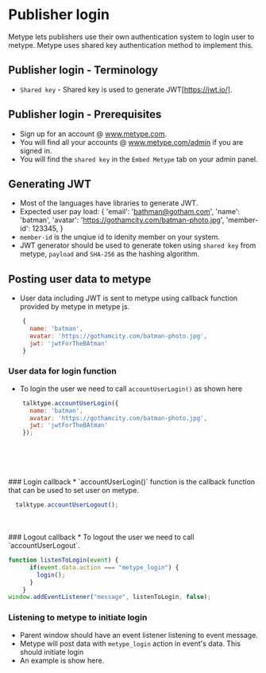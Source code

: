 # Publisher login

Metype lets publishers use their own authentication system to login user to metype. Metype uses shared key authentication method to implement this.

## Publisher login - Terminology
* `Shared key` - Shared key is used to generate JWT[https://jwt.io/].

## Publisher login - Prerequisites

* Sign up for an account @ www.metype.com.
* You will find all your accounts @ www.metype.com/admin if you are signed in.
* You will find the `shared key` in the `Embed Metype` tab on your admin panel.

## Generating JWT

* Most of the languages have libraries to generate JWT.
* Expected user pay load:
  {
    'email': 'bathman@gotham.com',
    'name': 'batman',
    'avatar': 'https://gothamcity.com/batman-photo.jpg',
    'member-id': 123345,
  }
* `member-id` is the unqiue id to idenity member on your system.
* JWT generator should be used to generate token using `shared key` from metype, `payload` and `SHA-256` as the hashing algorithm.

## Posting user data to metype
* User data including JWT is sent to metype using callback function provided by metype in metype js.

```javascript
    {
      name: 'batman',
      avatar: 'https://gothamcity.com/batman-photo.jpg',
      jwt: 'jwtForTheBAtman'
    }
```
### User data for login function
*  To login the user we need to call `accountUserLogin()` as shown here

```javascript
    talktype.accountUserLogin({
      name: 'batman',
      avatar: 'https://gothamcity.com/batman-photo.jpg',
      jwt: 'jwtForTheBAtman'
    });
```
</br>
</br>
</br>
</br>
### Login callback
* `accountUserLogin()` function is the callback function that can be used to set user on metype.

```javascript
  talktype.accountUserLogout();
```
</br>
</br>
### Logout callback
* To logout the user we need to call `accountUserLogout`.

```javascript
function listenToLogin(event) {
      if(event.data.action === "metype_login") {
        login();
      }
    }
window.addEventListener("message", listenToLogin, false);
```

### Listening to metype to initiate login
* Parent window should have an event listener listening to event message.
* Metype will post data with `metype_login` action in event's data. This should initiate login
* An example is show here.
